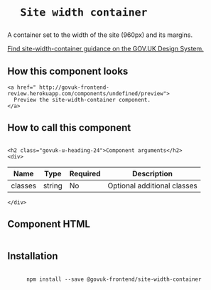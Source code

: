 
  

  

  <h1 class="govuk-u-heading-36">
    
      Site width container
    
  </h1>

  <p class="govuk-u-core-24">
    
  A container set to the width of the site (960px) and its margins.

  </p>

  <p class="govuk-u-copy-19">
    <a href="
  http://www.linktodesignsystem.com
">
      Find site-width-container guidance on the GOV.UK Design System.
    </a>
  </p>

  <h2 class="govuk-u-heading-24">How this component looks</h2>
  <div>
    
      


  <div class="govuk-c-site-width-container ">
   
</div>



    
  </div>

  <p class="govuk-u-copy-19">
    
    <a href=" http://govuk-frontend-review.herokuapp.com/components/undefined/preview">
      Preview the site-width-container component.
    </a>
  </p>

  <h2 class="govuk-u-heading-24">How to call this component</h2>
  <pre><code></code></pre>

  
    <h2 class="govuk-u-heading-24">Component arguments</h2>
    <div>
      
<!-- TODO: Use the table macro here and pass it component argument data -->

| Name          | Type    | Required  | Description
|---            |---      |---        |---
| classes       | string  | No        | Optional additional classes

    </div>
  

  <h2 class="govuk-u-heading-24">Component HTML</h2>
  <pre><code></code></pre>

  
  <h2 class="govuk-u-heading-24">Installation</h2>
  <pre>
    <code>
      npm install --save @govuk-frontend/site-width-container
    </code>
  </pre>
  



